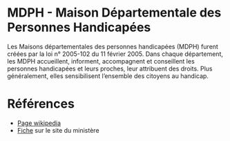 # MDPH - Maison Départementale des Personnes Handicapées 
<!-- SPDX-License-Identifier: MPL-2.0 -->

Les Maisons départementales des personnes handicapées (MDPH) furent créées par la loi n° 2005-102 du 11 février 2005. 
Dans chaque département, les MDPH accueillent, informent, accompagnent et conseillent les personnes handicapées et leurs proches, leur attribuent des droits. 
Plus généralement, elles sensibilisent l’ensemble des citoyens au handicap.

# Références

- [Page wikipedia](https://fr.wikipedia.org/wiki/Maison_d%C3%A9partementale_des_personnes_handicap%C3%A9es)
- [Fiche](https://handicap.gouv.fr/les-aides-et-les-prestations/maison-departementale-du-handicap/article/maison-departementale-des-personnes-handicapees-mdph) sur le site du ministère 